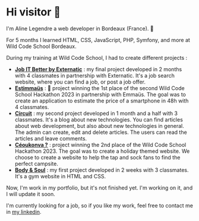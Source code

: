 # Hi visitor 👋

I'm Aline Legendre a web developer in Bordeaux (France). 🍷

For 5 months I learned HTML, CSS, JavaScript, PHP, Symfony, and more at Wild Code School Bordeaux.

During my training at Wild Code School, I had to create different projects :

  - [**Job IT Better by Externatic**](https://github.com/WildCodeSchool/2023-02-PHP-Bordeaux-Externatic) : my final project developed in 2 months with 4 classmates in partnership with Externatic. It's a job search website, where you can find a job, or post a job offer.
  - [**Estimmaüs**](https://github.com/KevinDavoust/Hackathon2-PHP-estimmaus) : 👑 project winning the 1st place of the second Wild Code School Hackathon 2023 in partnership with Emmaüs. The goal was to create an application to estimate the price of a smartphone in 48h with 4 classmates.
  - [**Circuit**](https://github.com/WildCodeSchool/2023-02-PHP-Bordeaux-P2-RytaMitsublog) : my second project developed in 1 month and a half with 3 classmates. It's a blog about new technologies. You can find articles about web development, but also about new technologies in general. The admin can create, edit and delete articles. The users can read the articles and leave comments.
  - [**Céoukonva ?**](https://github.com/Urzaag/c-oukonva) : project winning the 2nd place of the Wild Code School Hackathon 2023. The goal was to create a holiday themed website. We choose to create a website to help the tap and sock fans to find the perfect campsite.
  - [**Body & Soul**](https://github.com/WildCodeSchool/2023-03-PHP-Bordeaux-P1-SalleDeSport) : my first project developed in 2 weeks with 3 classmates. It's a gym website in HTML and CSS.

Now, I'm work in my portfolio, but it's not finished yet. I'm working on it, and I will update it soon.

I'm currently looking for a job, so if you like my work, feel free to contact me in [my linkedin](https://www.linkedin.com/in/aline-legendre-aa8b1426a/).

<!--
**Aline33/Aline33** is a ✨ _special_ ✨ repository because its `README.md` (this file) appears on your GitHub profile.

Here are some ideas to get you started:

- 🔭 I’m currently working on ...
- 🌱 I’m currently learning ...
- 👯 I’m looking to collaborate on ...
- 🤔 I’m looking for help with ...
- 💬 Ask me about ...
- 📫 How to reach me: ...
- 😄 Pronouns: ...
- ⚡ Fun fact: ...
-->
